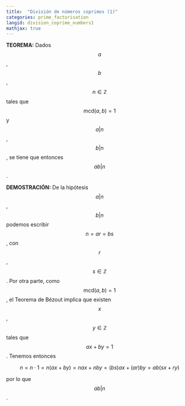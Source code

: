 ```yaml
---
title:  "División de números coprimos (1)"
categories: prime_factorisation
langid: division_coprime_numbers1
mathjax: true
---
```


<b>TEOREMA:</b> Dados $$a$$, $$b$$, $$n\in\mathbb{Z}$$ tales que $$\text{mcd}(a,b)=1$$ y $$a\vert n$$, $$b\vert n$$, se tiene que entonces $$ab\vert n$$.

<b>DEMOSTRACIÓN:</b> De la hipótesis $$a\vert n$$, $$b\vert n$$ podemos escribir $$n=ar=bs$$, con $$r$$, $$s\in\mathbb{Z}$$. Por otra parte, como $$\text{mcd}(a,b)=1$$, el Teorema de Bézout implica que existen $$x$$, $$y\in\mathbb{Z}$$ tales que $$ax+by=1$$. Tenemos entonces 

$$n=n\cdot1=n(ax+by)=nax+nby=(bs)ax+(ar)by=ab(sx+ry)$$ 

por lo que $$ab\vert n$$. 